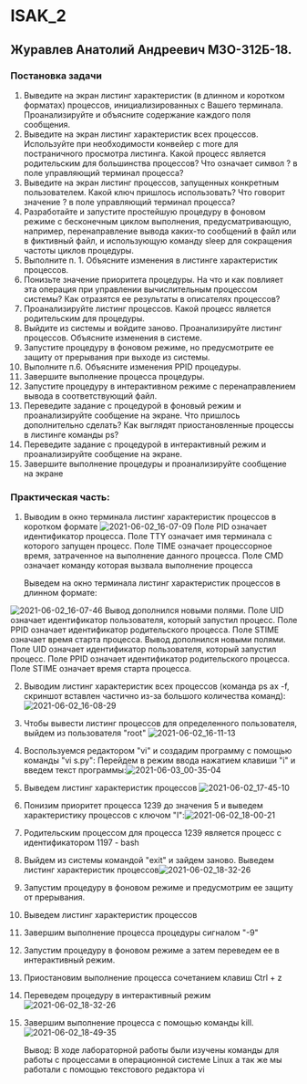 
# ISAK_2

## Журавлев Анатолий Андреевич М3О-312Б-18.

### Постановка задачи

1. Выведите на экран листинг характеристик (в длинном и коротком форматах) процессов, инициализированных с Вашего терминала. Проанализируйте и объясните содержание каждого поля сообщения.
2. Выведите на экран листинг характеристик всех процессов. Используйте при необходимости конвейер с more для постраничного просмотра листинга. Какой процесс является родительским для большинства процессов? Что означает символ ? в поле управляющий терминал процесса?
3. Выведите на экран листинг процессов, запущенных конкретным пользователем. Какой ключ пришлось использовать? Что говорит значение ? в поле управляющий терминал процесса?
4. Разработайте и запустите простейшую процедуру в фоновом режиме с бесконечным циклом выполнения, предусматривающую, например, перенаправление вывода каких-то сообщений в файл или в фиктивный файл, и использующую команду sleep для сокращения частоты циклов процедуры.
5. Выполните п. 1. Объясните изменения в листинге характеристик процессов.
6. Понизьте значение приоритета процедуры. На что и как повлияет эта операция при управлении вычислительным процессом системы? Как отразятся ее результаты в описателях процессов?
7. Проанализируйте листинг процессов. Какой процесс является родительским для процедуры.
8. Выйдите из системы и войдите заново. Проанализируйте листинг процессов. Объясните изменения в системе.
9. Запустите процедуру в фоновом режиме, но предусмотрите ее защиту от прерывания при выходе из системы.
10. Выполните п.6. Объясните изменения PPID процедуры.
11. Завершите выполнение процесса процедуры.
12. Запустите процедуру в интерактивном режиме с перенаправлением вывода в соответствующий файл.
13. Переведите задание с процедурой в фоновый режим и проанализируйте сообщение на экране. Что пришлось дополнительно сделать? Как выглядят приостановленные процессы в листинге команды ps?
14. Переведите задание с процедурой в интерактивный режим и проанализируйте сообщение на экране.
15. Завершите выполнение процедуры и проанализируйте сообщение на экране

### Практическая часть:

1. Выводим в окно терминала листинг характеристик процессов в коротком формате ![2021-06-02_16-07-09](https://user-images.githubusercontent.com/67752728/121500121-b1f1b180-c9e6-11eb-81bf-c53f778bdebd.png)
Поле PID означает идентификатор процесса. Поле TTY означает имя терминала с которого запущен процесс. Поле TIME означает процессорное время, затраченное на выполнение данного процесса. Поле CMD означает команду которая вызвала выполнение процесса

   Выведем на окно терминала листинг характеристик процессов в длинном формате:

![2021-06-02_16-07-46](https://user-images.githubusercontent.com/67752728/121500307-db124200-c9e6-11eb-8134-eda772af678e.png)
Вывод дополнился новыми полями. Поле UID означает идентификатор пользователя, который запустил процесс. Поле PPID означает идентификатор родительского процесса. Поле STIME означает время старта процесса. Вывод дополнился новыми полями. Поле UID означает идентификатор пользователя, который запустил процесс. Поле PPID означает идентификатор родительского процесса. Поле STIME означает время старта процесса.

2. Выводим листинг характеристик всех процессов (команда ps ax -f, скриншот вставлен частично из-за большого количества команд):![2021-06-02_16-08-29](https://user-images.githubusercontent.com/67752728/121503148-76a4b200-c9e9-11eb-9b6f-529583527f6e.png)


  

3. Чтобы вывести листинг процессов для определенного пользователя, выйдем из пользователя "root" ![2021-06-02_16-11-13](https://user-images.githubusercontent.com/67752728/121500456-f9783d80-c9e6-11eb-86b4-6f01b61f28ae.png)

4. Воспользуемся редактором "vi" и создадим программу с помощью команды "vi s.py": Перейдем в режим ввода нажатием клавиши "i" и введем текст программы:![2021-06-03_00-35-04](https://user-images.githubusercontent.com/67752728/121503298-9c31bb80-c9e9-11eb-9282-6cd560847fb9.png)



5. Выведем листинг характеристик процессов
![2021-06-02_17-45-10](https://user-images.githubusercontent.com/67752728/121503357-ace23180-c9e9-11eb-9404-e33390738e96.png)


6. Понизим приоритет процесса 1239 до значения 5 и выведем характеристику процессов с ключом "l":![2021-06-02_18-00-21](https://user-images.githubusercontent.com/67752728/121503442-bec3d480-c9e9-11eb-96bf-b2cb0494e4cb.png)


7. Родительским процессом для процесса 1239 является процесс с идентификатором 1197 - bash

8. Выйдем из системы командой "exit" и зайдем заново. Выведем листинг характеристик процессов![2021-06-02_18-32-26](https://user-images.githubusercontent.com/67752728/121503739-04809d00-c9ea-11eb-9a04-5c450ca422d5.png)


9. Запустим процедуру в фоновом режиме и предусмотрим ее защиту от прерывания.

10. Выведем листинг характеристик процессов

11. Завершим выполнение процесса процедуры сигналом "-9"

12. Запустим процедуру в фоновом режиме а затем переведем ее в интерактивный режим. 

13. Приостановим выполнение процесса сочетанием клавиш Ctrl + z
14. Переведем процедуру в интерактивный режим![2021-06-02_18-32-26](https://user-images.githubusercontent.com/67752728/121503935-35f96880-c9ea-11eb-85f0-18a85fe013ee.png)


15. Завершим выполнение процесса с помощью команды kill.
![2021-06-02_18-49-35](https://user-images.githubusercontent.com/67752728/121503953-3a258600-c9ea-11eb-8ed7-381074540af3.png)

    Вывод: В ходе лабораторной работы были изучены команды для работы с процессами в операционной системе Linux а так же мы работали с помощью текстового редактора vi

